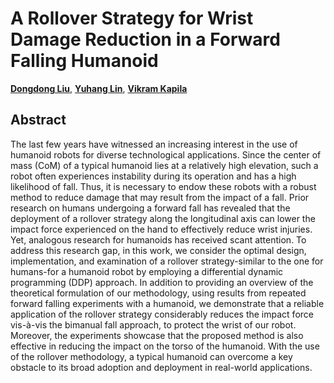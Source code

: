 # A Rollover Strategy for Wrist Damage Reduction in a Forward Falling Humanoid

[**Dongdong Liu**](http://mechatronics.engineering.nyu.edu/people/phd-candidates/dongdong-liu.php),  [**Yuhang Lin**](), [**Vikram Kapila**](http://mechatronics.engineering.nyu.edu/people/vikram-kapila)

## Abstract
The last few years have witnessed an increasing interest in the use of humanoid robots for diverse technological applications. Since the center of mass (CoM) of a typical humanoid lies at a relatively high elevation, such a robot often experiences instability during its operation and has a high likelihood of fall. Thus, it is necessary to endow these robots with a robust method to reduce damage that may result from the impact of a fall. Prior research on humans undergoing a forward fall has revealed that the deployment of a rollover strategy along the longitudinal axis can lower the impact force experienced on the hand to effectively reduce wrist injuries. Yet, analogous research for humanoids has received scant attention. To address this research gap, in this work, we consider the optimal design, implementation, and examination of a rollover strategy-similar to the one for humans-for a humanoid robot by employing a differential dynamic programming (DDP) approach. In addition to providing an overview of the theoretical formulation of our methodology, using results from repeated forward falling experiments with a humanoid, we demonstrate that a reliable application of the rollover strategy considerably reduces the impact force vis-à-vis the bimanual fall approach, to protect the wrist of our robot. Moreover, the experiments showcase that the proposed method is also effective in reducing the impact on the torso of the humanoid. With the use of the rollover methodology, a typical humanoid can overcome a key obstacle to its broad adoption and deployment in real-world applications.
